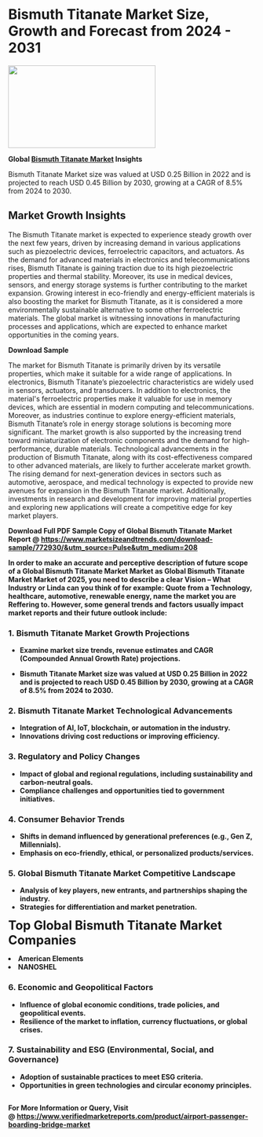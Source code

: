 <H1>Bismuth Titanate Market Size, Growth and Forecast from 2024 - 2031</H1><img class="aligncenter size-medium wp-image-584254" src="https://thirdeyenews.in/wp-content/uploads/2024/09/Global-Market-Research-300x168.jpeg" alt="" width="300" height="168" /><p><strong>Global&nbsp;<a href="https://www.marketsizeandtrends.com/download-sample/772930/&amp;utm_source=Pulse&amp;utm_medium=208">Bismuth Titanate Market</a> Insights</strong></p><p>Bismuth Titanate Market size was valued at USD 0.25 Billion in 2022 and is projected to reach USD 0.45 Billion by 2030, growing at a CAGR of 8.5% from 2024 to 2030.</p><p><h2>Market Growth Insights</h2> <p>The Bismuth Titanate market is expected to experience steady growth over the next few years, driven by increasing demand in various applications such as piezoelectric devices, ferroelectric capacitors, and actuators. As the demand for advanced materials in electronics and telecommunications rises, Bismuth Titanate is gaining traction due to its high piezoelectric properties and thermal stability. Moreover, its use in medical devices, sensors, and energy storage systems is further contributing to the market expansion. Growing interest in eco-friendly and energy-efficient materials is also boosting the market for Bismuth Titanate, as it is considered a more environmentally sustainable alternative to some other ferroelectric materials. The global market is witnessing innovations in manufacturing processes and applications, which are expected to enhance market opportunities in the coming years.</p> <p><strong>Download Sample</strong></p> <p>The market for Bismuth Titanate is primarily driven by its versatile properties, which make it suitable for a wide range of applications. In electronics, Bismuth Titanate’s piezoelectric characteristics are widely used in sensors, actuators, and transducers. In addition to electronics, the material's ferroelectric properties make it valuable for use in memory devices, which are essential in modern computing and telecommunications. Moreover, as industries continue to explore energy-efficient materials, Bismuth Titanate’s role in energy storage solutions is becoming more significant. The market growth is also supported by the increasing trend toward miniaturization of electronic components and the demand for high-performance, durable materials. Technological advancements in the production of Bismuth Titanate, along with its cost-effectiveness compared to other advanced materials, are likely to further accelerate market growth. The rising demand for next-generation devices in sectors such as automotive, aerospace, and medical technology is expected to provide new avenues for expansion in the Bismuth Titanate market. Additionally, investments in research and development for improving material properties and exploring new applications will create a competitive edge for key market players.</p> <p><strong></p><p><span class=""><strong>Download Full PDF Sample Copy of Global Bismuth Titanate Market Report</strong> @ <a href="https://www.marketsizeandtrends.com/download-sample/772930/&amp;utm_source=Pulse&amp;utm_medium=208" target="_blank">https://www.marketsizeandtrends.com/download-sample/772930/&amp;utm_source=Pulse&amp;utm_medium=208</a></span></p><p>In order to make an accurate and perceptive description of future scope of a Global&nbsp;Bismuth Titanate Market Market as Global&nbsp;Bismuth Titanate Market Market of 2025, you need to describe a clear Vision &ndash; What Industry or Linda can you think of for example: Quote from a Technology, healthcare, automotive, renewable energy, name the market you are Reffering to. However, some general trends and factors usually impact market reports and their future outlook include:</p><h3>1.&nbsp;<strong>Bismuth Titanate Market Growth Projections</strong></h3><ul><li>Examine market size trends, revenue estimates and CAGR (Compounded Annual Growth Rate) projections.</li><li><p>Bismuth Titanate Market size was valued at USD 0.25 Billion in 2022 and is projected to reach USD 0.45 Billion by 2030, growing at a CAGR of 8.5% from 2024 to 2030.</p></li></ul><h3>2.&nbsp;<strong>Bismuth Titanate Market Technological Advancements</strong></h3><ul><li>Integration of AI, IoT, blockchain, or automation in the industry.</li><li>Innovations driving cost reductions or improving efficiency.</li></ul><h3>3.&nbsp;<strong>Regulatory and Policy Changes</strong></h3><ul><li>Impact of global and regional regulations, including sustainability and carbon-neutral goals.</li><li>Compliance challenges and opportunities tied to government initiatives.</li></ul><h3>4.&nbsp;<strong>Consumer Behavior Trends</strong></h3><ul><li>Shifts in demand influenced by generational preferences (e.g., Gen Z, Millennials).</li><li>Emphasis on eco-friendly, ethical, or personalized products/services.</li></ul><h3>5.&nbsp;<strong>Global Bismuth Titanate Market Competitive Landscape</strong></h3><ul><li>Analysis of key players, new entrants, and partnerships shaping the industry.</li><li>Strategies for differentiation and market penetration.</li></ul><p data-pm-slice="1 1 []"><span style="color: inherit; font-family: inherit; font-size: 25px;">Top Global Bismuth Titanate Market Companies</span></p><div class="" data-test-id=""><p><li>American Elements</li><li> NANOSHEL</li></p></div><h3>6.&nbsp;<strong>Economic and Geopolitical Factors</strong></h3><ul><li>Influence of global economic conditions, trade policies, and geopolitical events.</li><li>Resilience of the market to inflation, currency fluctuations, or global crises.</li></ul><h3>7.&nbsp;<strong>Sustainability and ESG (Environmental, Social, and Governance)</strong></h3><ul><li>Adoption of sustainable practices to meet ESG criteria.</li><li>Opportunities in green technologies and circular economy principles.</li></ul><h2><strong style="font-size: 14px;">For More Information or Query, Visit @&nbsp;</strong><a style="background-color: #ffffff; font-size: 14px;" href="https://www.marketsizeandtrends.com/report/bismuth-titanate-market/" target="_blank">https://www.verifiedmarketreports.com/product/airport-passenger-boarding-bridge-market</a></h2>
